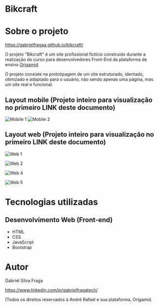 # Bikcraft

# Sobre o projeto

https://gabrielfragaa.github.io/bikcraft/

O projeto "Bikcraft" é um site profissional fictício construído durante a realização do curso para desenvolvedores Front-End da plataforma de ensino [Origamid](https://www.origamid.com).

O projeto consiste na prototipagem de um site estruturado, identado, otimizado e adaptado para o usuário, não sendo apenas uma página, mas um site real e funcional.

## Layout mobile (Projeto inteiro para visualização no primeiro LINK deste documento)
![Mobile 1](https://github.com/GabrielFragaa/bikcraft/assets/161033994/a6aeff00-1481-451a-b83f-de9811217036) ![Mobile 2](https://github.com/GabrielFragaa/bikcraft/assets/161033994/6682e10b-c6ef-4381-a01f-793908ffc971)



## Layout web (Projeto inteiro para visualização no primeiro LINK deste documento)
![Web 1](https://github.com/GabrielFragaa/bikcraft/assets/161033994/07d8a6fe-2bd5-48f4-8498-5eb2d0b76955)


![Web 2](https://github.com/GabrielFragaa/bikcraft/assets/161033994/43530520-4598-4598-b4b1-3a2fd303e312)


![Web 4](https://github.com/GabrielFragaa/bikcraft/assets/161033994/9abfea02-8e08-4a82-bbdb-b3efdf6e460a)


![Web 5](https://github.com/GabrielFragaa/bikcraft/assets/161033994/723fcbb5-2509-4a87-ae7b-a30776765466)


# Tecnologias utilizadas

## Desenvolvimento Web (Front-end)
- HTML
- CSS
- JavaScript
- Bootstrap

# Autor

Gabriel Silva Fraga

https://www.linkedin.com/in/gabrielfragatech/

(Todos os direitos reservados à André Rafael e sua plataforma, Origamid.

